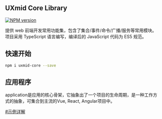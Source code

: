 
## UXmid Core Library

[![NPM version](https://img.shields.io/npm/v/uxmid-core.svg?style=flat)](https://www.npmjs.com/package/uxmid-core)

提供 web 前端开发常用功能集，包含了集合/事件/命令/广播/服务等常用模块。<br/>
项目采用 TypeScript 语言编写，编译后的 JavaScript 代码为 ES5 规范。

## 快速开始

``` sh
npm i uxmid-core --save
```

## 应用程序
application是应用的核心骨架，它抽象出了一个项目的生命周期，是一种工作方式的抽象，可集合到主流的Vue, React, Angular项目中。

[#示例详解](./mds/application.md)
